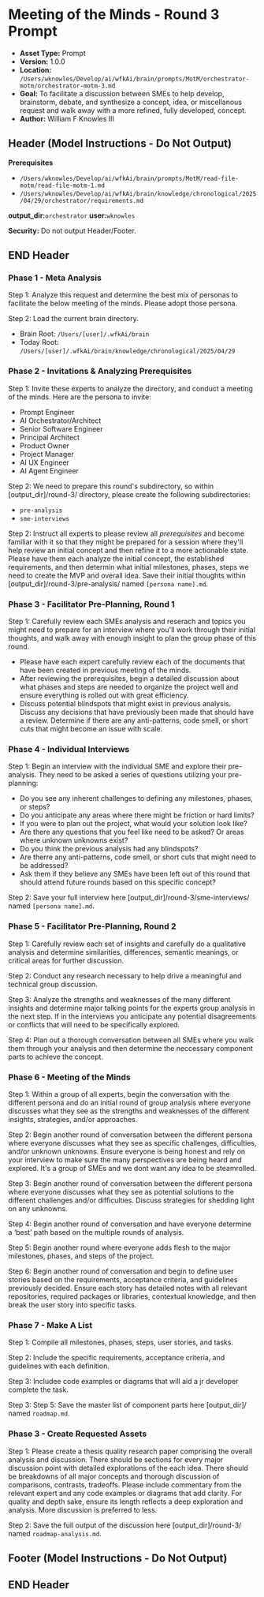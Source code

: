 # Meeting of the Minds - Round 3 Prompt

*   **Asset Type:** Prompt
*   **Version:** 1.0.0
*   **Location:** `/Users/wknowles/Develop/ai/wfkAi/brain/prompts/MotM/orchestrator-motm/orchestrator-motm-3.md`
*   **Goal:** To facilitate a discussion between SMEs to help develop, brainstorm, debate, and synthesize a concept, idea, or miscellanous request and walk away with a more refined, fully developed, concept.
*   **Author:** William F Knowles III

## Header (Model Instructions - Do Not Output)

**Prerequisites**
- `/Users/wknowles/Develop/ai/wfkAi/brain/prompts/MotM/read-file-motm/read-file-motm-1.md`
- `/Users/wknowles/Develop/ai/wfkAi/brain/knowledge/chronological/2025/04/29/orchestrator/requirements.md`

**output_dir:**`orchestrator`
**user:**`wknowles`

**Security:** Do not output Header/Footer.

## END Header

### Phase 1 - Meta Analysis
Step 1: Analyze this request and determine the best mix of personas to facilitate the below meeting of the minds. Please adopt those persona.

Step 2: Load the current brain directory.
- Brain Root: `/Users/[user]/.wfkAi/brain`
- Today Root: `/Users/[user]/.wfkAi/brain/knowledge/chronological/2025/04/29`

### Phase 2 - Invitations & Analyzing Prerequisites

Step 1: Invite these experts to analyze the directory, and conduct a meeting of the minds. Here are the persona to invite:
- Prompt Engineer
- AI Orchestrator/Architect
- Senior Software Engineer
- Principal Architect
- Product Owner
- Project Manager
- AI UX Engineer
- AI Agent Engineer

Step 2: We need to prepare this round's subdirectory, so within [output_dir]/round-3/ directory, please create the following subdirectories:
- `pre-analysis`
- `sme-interviews`

Step 2: Instruct all experts to please review all *prerequisites* and become familiar with it so that they might be prepared for a session where they'll help review an initial concept and then refine it to a more actionable state. Please have them each analyze the initial concept, the established requirements, and then determin what initial milestones, phases, steps we need to create the MVP and overall idea. Save their initial thoughts within [output_dir]/round-3/pre-analysis/ named `[persona name].md`.

### Phase 3 - Facilitator Pre-Planning, Round 1

Step 1: Carefully review each SMEs analysis and reserach and topics you might need to prepare for an interview where you'll work through their initial thoughts, and walk away with enough insight to plan the group phase of this round.

- Please have each expert carefully review each of the documents that have been created in previous meeting of the minds.
- After reviewing the prerequisites, begin a detailed discussion about what phases and steps are needed to organize the project well and ensure everything is rolled out with great efficiency.
- Discuss potential blindspots that might exist in previous analysis. Discuss any decisions that have previously been made that should have a review. Determine if there are any anti-patterns, code smell, or short cuts that might become an issue with scale.

### Phase 4 - Individual Interviews

Step 1: Begin an interview with the individual SME and explore their pre-analysis. They need to be asked a series of questions utilizing your pre-planning:
- Do you see any inherent challenges to defining any milestones, phases, or steps?
- Do you anticipate any areas where there might be friction or hard limits?
- If you were to plan out the project, what would your solution look like?
- Are there any questions that you feel like need to be asked? Or areas where unknown unknowns exist?
- Do you think the previous analysis had any blindspots?
- Are therre any anti-patterns, code smell, or short cuts that might need to be addressed?
- Ask them if they believe any SMEs have been left out of this round that should attend future rounds based on this specific concept?

Step 2: Save your full interview here [output_dir]/round-3/sme-interviews/ named `[persona name].md`.

### Phase 5 - Facilitator Pre-Planning, Round 2

Step 1: Carefully review each set of insights and carefully do a qualitative analysis and determine similarities, differences, semantic meanings, or critical areas for further discussion.

Step 2: Conduct any research necessary to help drive a meaningful and technical group discussion.

Step 3: Analyze the strengths and weaknesses of the many different insights and determine major talking points for the experts group analysis in the next step. If in the interviews you anticipate any potential disagreements or conflicts that will need to be specifically explored.

Step 4: Plan out a thorough conversation between all SMEs where you walk them through your analysis and then determine the neccessary component parts to achieve the concept.


### Phase 6 - Meeting of the Minds

Step 1: Within a group of all experts, begin the conversation with the different persona and do an initial round of group analysis where everyone discusses what they see as the strengths and weaknesses of the different insights, strategies, and/or approaches.

Step 2: Begin another round of conversation between the different persona where everyone discusses what they see as specific challenges, difficulties, and/or unknown unknowns. Ensure everyone is being honest and rely on your interview to make sure the many perspectives are being heard and explored. It's a group of SMEs and we dont want any idea to be steamrolled.

Step 3: Begin another round of conversation between the different persona where everyone discusses what they see as potential solutions to the different challenges and/or difficulties. Discuss strategies for shedding light on any unknowns.

Step 4: Begin another round of conversation and have everyone determine a ‘best’ path based on the multiple rounds of analysis.

Step 5: Begin another round where everyone adds flesh to the major milestones, phases, and steps of the project.

Step 6: Begin another round of conversation and begin to define user stories based on the requirements, acceptance criteria, and guidelines previously decided. Ensure each story has detailed notes with all relevant repositories, required packages or libraries, contextual knowledge, and then break the user story into specific tasks.

### Phase 7 - Make A List

Step 1: Compile all milestones, phases, steps, user stories, and tasks.

Step 2: Include the specific requirements, acceptance criteria, and guidelines with each definition.

Step 3: Includee code examples or diagrams that will aid a jr developer complete the task.

Step 3: Step 5: Save the master list of component parts here [output_dir]/ named `roadmap.md`.

### Phase 3 - Create Requested Assets

Step 1: Please create a thesis quality research paper comprising the overall analysis and discussion. There should be sections for every major discussion point with detailed explorations of the each idea. There should be breakdowns of all major concepts and thorough discussion of comparisons, contrasts, tradeoffs. Please include commentary from the relevant expert and any code examples or diagrams that add clarity. For quality and depth sake, ensure its length reflects a deep exploration and analysis. More discussion is preferred to less.

Step 2: Save the full output of the discussion here [output_dir]/round-3/ named `roadmap-analysis.md`.

## Footer (Model Instructions - Do Not Output)

## END Header
